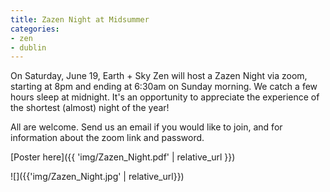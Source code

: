 ```yaml
---
title: Zazen Night at Midsummer
categories:
- zen
- dublin
---
```


On Saturday, June 19, Earth + Sky Zen will host a Zazen Night via zoom, starting at 8pm and ending at 6:30am on Sunday morning. We catch a few hours sleep at midnight. It's an opportunity to appreciate the experience of the shortest (almost) night of the year!

All are welcome. Send us an email if you would like to join, and for information about the zoom link and password.

[Poster here]({{ 'img/Zazen_Night.pdf' | relative_url }})

![]({{'img/Zazen_Night.jpg' | relative_url}})
